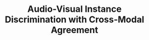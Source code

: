 ---
id:             2020-avid
title:          "Audio-Visual Instance Discrimination with Cross-Modal Agreement"
authors:        <b>Pedro Morgado</b>, Nuno Vasconcelos, Ishan Misra
venue:          Preprint, 2020.
year:           "2020-09"
thumbnail:      assets/publications/2020-avid/thumbnail.jpg
links:
    arxiv:      https://arxiv.org/abs/2004.12943
#other_venues:
#    - title:    Audio-Visual Instance Discrimination
#      venue:    ECCV Workshop - Multi-Modal Video Analysis, 2020.
#      links:
#        arxiv:  https://arxiv.org/abs/2004.12943
---